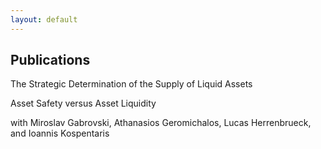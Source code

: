 ```yaml
---
layout: default
---
```


## Publications

The Strategic Determination of the Supply of Liquid Assets

Asset Safety versus Asset Liquidity

with Miroslav Gabrovski, Athanasios Geromichalos, Lucas Herrenbrueck, and Ioannis Kospentaris
